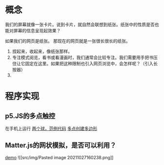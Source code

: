 # 概念
我们的屏幕就像一张卡片。说到卡片，就自然会联想到纸张。纸张中的性质是否也能对屏幕的信息呈现起效果？

如果我们的网页是纸张。
那现在的网页就是一张很长很长的纸张。

1. 捏起来，收起来，像纸张那样。
2. 专注模式阅览，看书或看漫画时，我们通常会比较专注。我们需要用手把书压住让它固定在这里。如果把这种限制也引入网页浏览中，会怎样呢？（引入长按器）
3. 

# 程序实现

## p5.JS的多点触控
在手机上运行
[两个球，范例代码](https://editor.p5js.org/L05/sketches/Bk805C3jQ)
[多点创建多边形](https://editor.p5js.org/LuqianChen/sketches/SJsVGg_Ze)


## 	Matter.js的网状模拟，是否可以利用？
[demo](https://brm.io/matter-js/demo/#cloth)
![[src/img/Pasted image 20211027160238.png]]
